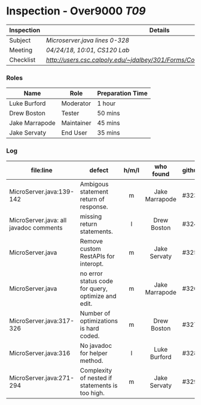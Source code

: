 # Inspection - Over9000 *T09* 
 
Inspection | Details
----- | -----
Subject | *Microserver.java lines 0-328*
Meeting | *04/24/18, 10:01, CS120 Lab*
Checklist | *http://users.csc.calpoly.edu/~jdalbey/301/Forms/CodeReviewChecklistJava.pdf*

### Roles
Name | Role | Preparation Time
---- | ---- | ----
Luke Burford | Moderator | 1 hour
Drew Boston | Tester | 50 mins
Jake Marrapode | Maintainer | 45 mins
Jake Servaty | End User | 35 mins

### Log
file:line | defect | h/m/l | who found | github# 
--- | --- |:---:|:---:| ---
 MicroServer.java:139-142| Ambigous statement return of response.| m | Jake Marrapode | #323
 MicroServer.java: all javadoc comments| missing return statements.| l | Drew Boston | #324
 MicroServer.java | Remove custom RestAPIs for interopt.| m | Jake Servaty | #325
 MicroServer.java | no error status code for query, optimize and edit.| m | Jake Marrapode | #326
 MicroServer.java:317-326| Number of optimizations is hard coded.| m | Drew Boston | #327
 MicroServer.java:316 | No javadoc for helper method.| l | Luke Burford | #328
 MicroServer.java:271-294 | Complexity of nested if statements is too high.| m | Jake Servaty | #329
